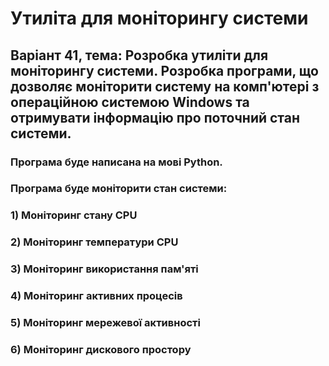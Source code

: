 # Утиліта для моніторингу системи
## Варіант 41, тема: Розробка утиліти для моніторингу системи. Розробка програми, що дозволяє моніторити систему на комп'ютері з операційною системою Windows та отримувати інформацію про поточний стан системи.

### Програма буде написана на мові Python.
### Програма буде моніторити стан системи:
### 1) Моніторинг стану CPU
### 2) Моніторинг температури CPU
### 3) Моніторинг використання пам'яті
### 4) Моніторинг активних процесів
### 5) Моніторинг мережевої активності
### 6) Моніторинг дискового простору
